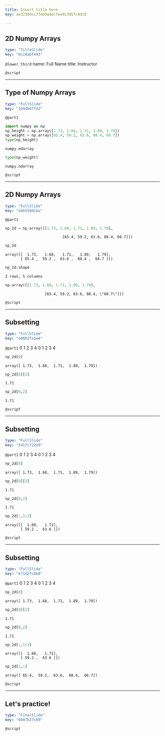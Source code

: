 ```yaml
---
title: Insert title here
key: ae3238dcc7feb9adecfee0c395fc8dc8

---
```

## 2D Numpy Arrays

```yaml
type: "TitleSlide"
key: "0cc8abf493"
```

`@lower_third`
name: Full Name
title: Instructor


`@script`



---
## Type of Numpy Arrays

```yaml
type: "FullSlide"
key: "1b9db47fd2"
```

`@part1`
```py
import numpy as np
np_height = np.array([1.73, 1.68, 1.71, 1.89, 1.79])
np_weight = np.array([65.4, 59.2, 63.6, 88.4, 68.7])
type(np_height)
```

```out
numpy.ndarray
```

```py
type(np_weight)
```

```out
numpy.ndarray
```


`@script`



---
## 2D Numpy Arrays

```yaml
type: "FullSlide"
key: "ebb550dcba"
```

`@part1`
```py
np_2d = np.array([[1.73, 1.68, 1.71, 1.89, 1.79],
```

```out
                          [65.4, 59.2, 63.6, 88.4, 68.7]])
```

```py
np_2d
```

```out
array([[  1.73,   1.68,   1.71,   1.89,   1.79],
       [ 65.4 ,  59.2 ,  63.6 ,  88.4 ,  68.7 ]])
```

```py
np_2d.shape
```

```out
2 rows, 5 columns
```

```py
np.array([[1.73, 1.68, 1.71, 1.89, 1.79],
```

```out
                  [65.4, 59.2, 63.6, 88.4, \"68.7\"]])

```


`@script`



---
## Subsetting

```yaml
type: "FullSlide"
key: "e0062fa1e4"
```

`@part1`
0                       1                        2                      3                       4
 0                       1                        2                      3                       4

```py
np_2d[0]
```

```out
array([ 1.73,  1.68,  1.71,  1.89,  1.79])
```

```py
np_2d[0][2]
```

```out
1.71
```

```py
np_2d[0,2]
```

```out
1.71
```


`@script`



---
## Subsetting

```yaml
type: "FullSlide"
key: "5417c722e9"
```

`@part1`
0                       1                        2                      3                       4
 0                       1                        2                      3                       4

```py
np_2d[0]
```

```out
array([ 1.73,  1.68,  1.71,  1.89,  1.79])
```

```py
np_2d[0][2]
```

```out
1.71
```

```py
np_2d[0,2]
```

```out
1.71
```

```py
np_2d[:,1:3]
```

```out
array([[  1.68,   1.71],
       [ 59.2 ,  63.6 ]])
```


`@script`



---
## Subsetting

```yaml
type: "FullSlide"
key: "e71d2fc8b8"
```

`@part1`
0                       1                        2                      3                       4
 0                       1                        2                      3                       4

```py
np_2d[0]
```

```out
array([ 1.73,  1.68,  1.71,  1.89,  1.79])
```

```py
np_2d[0][2]
```

```out
1.71
```

```py
np_2d[0,2]
```

```out
1.71
```

```py
np_2d[:,1:3]
```

```out
array([[  1.68,   1.71],
       [ 59.2 ,  63.6 ]])
```

```py
np_2d[1,:]
```

```out
array([ 65.4,  59.2,  63.6,  88.4,  68.7])
```


`@script`



---
## Let's practice!

```yaml
type: "FinalSlide"
key: "6047b27c09"
```

`@script`


